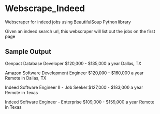 # Webscrape_Indeed
 Webscraper for indeed jobs using [BeautifulSoup](https://www.crummy.com/software/BeautifulSoup/bs4/doc/) Python library

Given an indeed search url, this webscraper will list out the jobs on the first page

## Sample Output

Genpact
Database Developer
$120,000 - $135,000 a year
Dallas, TX

Amazon
Software Development Engineer
$120,000 - $160,000 a year
Remote in Dallas, TX

Indeed
Software Engineer II - Job Seeker
$127,000 - $183,000 a year
Remote in Texas

Indeed
Software Engineer - Enterprise
$109,000 - $159,000 a year
Remote in Texas
